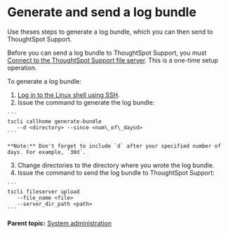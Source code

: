# Generate and send a log bundle

Use theses steps to generate a log bundle, which you can then send to ThoughtSpot Support.

Before you can send a log bundle to ThoughtSpot Support, you must [Connect to the ThoughtSpot Support file server](../setup/configure_secure_file_server_connection.html#). This is a one-time setup operation.

To generate a log bundle:

1.   [Log in to the Linux shell using SSH](../setup/login_console.html#). 
2.   Issue the command to generate the log bundle: 

    ```
    tscli callhome generate-bundle
       --d <directory> --since <num\_of\_daysd>
    ```

    **Note:** Don't forget to include `d` after your specified number of days. For example, `30d`.

3.   Change directories to the directory where you wrote the log bundle. 
4.   Issue the command to send the log bundle to ThoughtSpot Support: 

    ```
    tscli fileserver upload
       --file_name <file>
       --server_dir_path <path>
    ```


**Parent topic:** [System administration](../../admin/system_admin/sysadmin_overview.html)

